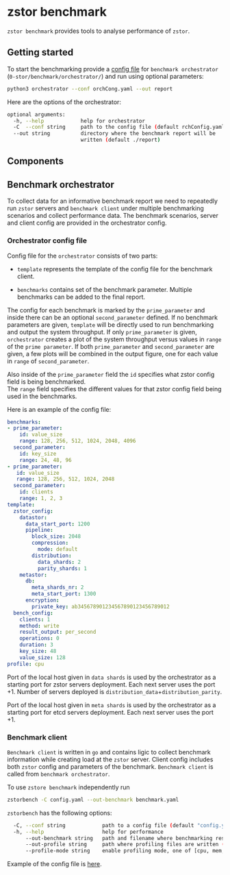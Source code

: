 # zstor benchmark

`zstor benchmark` provides tools to analyse performance of `zstor`.

## Getting started

To start the benchmarking provide a [config file](#orchestrator-config-file) for `benchmark orchestrator` (`0-stor/benchmark/orchestrator/`) and run using optional parameters:
``` bash
python3 orchestrator --conf orchCong.yaml --out report
```

Here are the options of the orchestrator:
``` bash
optional arguments:
  -h, --help            help for orchestrator
  -C  --conf string     path to the config file (default rchConfig.yaml)
  --out string          directory where the benchmark report will be
                        written (default ./report)
```


## Components

## Benchmark orchestrator
  
To collect data for an informative benchmark report we need to repeatedly run `zstor` servers and `benchmark client` under multiple benchmarking scenarios and collect performance data. The benchmark scenarios, server and client config are provided in the orchestrator config.
  

### Orchestrator config file
Config file for the `orchestrator` consists of two parts:

  * `template` represents the template of the config file for the benchmark client.

  * `benchmarks` contains set of the benchmark parameter.
  Multiple benchmarks can be added to the final report. 

The config for each benchmark is marked by the `prime_parameter` and inside there can be an optional `second_parameter` defined. 
If no benchmark parameters are given, `template` will be directly used to run benchmarking and output the system throughput.
If only `prime_parameter` is given, `orchestrator` creates a plot of the system throughput versus values in `range` of the `prime parameter`.
If both `prime_parameter` and `second_parameter` are given, a few plots will be combined in the output figure, one for each value in `range` of `second_parameter`.

Also inside of the `prime_parameter` field the `id` specifies what zstor config field is being benchmarked.  
The `range` field specifies the different values for that zstor config field being used in the benchmarks.

Here is an example of the config file:
``` yaml
benchmarks:
- prime_parameter:
    id: value_size
    range: 128, 256, 512, 1024, 2048, 4096
  second_parameter:
    id: key_size
    range: 24, 48, 96    
- prime_parameter:
   id: value_size
   range: 128, 256, 512, 1024, 2048
  second_parameter:
    id: clients
    range: 1, 2, 3
template:
  zstor_config:
    datastor:
      data_start_port: 1200
      pipeline:
        block_size: 2048 
        compression:
          mode: default
        distribution:
          data_shards: 2
          parity_shards: 1
    metastor:
      db:
        meta_shards_nr: 2
        meta_start_port: 1300
      encryption:
        private_key: ab345678901234567890123456789012
  bench_config:
    clients: 1
    method: write
    result_output: per_second
    operations: 0
    duration: 3
    key_size: 48
    value_size: 128
profile: cpu
```
Port of the local host given in `data shards` is used by the orchestrator as a starting port for zstor servers deployment. Each next server uses the port +1.
Number of servers deployed is `distribution_data`+`distribution_parity`.

Port of the local host given in `meta shards` is used by the orchestrator as a starting port for etcd servers deployment. Each next server uses the port +1.

 
### Benchmark client

`Benchmark client` is written in `go` and contains ligic to collect benchmark information while creating load at the `zstor` server. Client config includes both `zstor` config and parameters of the benchmark. `Benchmark client` is called from `benchmark orchestrator`.

To use `zstore benchmark` independently run
``` bash
zstorbench -C config.yaml --out-benchmark benchmark.yaml
```
`zstorbench` has the following options:
``` bash
  -C, --conf string            path to a config file (default "config.yaml")
  -h, --help                   help for performance
      --out-benchmark string   path and filename where benchmarking results are written (default "benchmark.yaml")
      --out-profile string     path where profiling files are written (default "profile")
      --profile-mode string    enable profiling mode, one of [cpu, mem, trace, block]
```

Example of the config file is [here](https://github.com/zero-os/0-stor/blob/benchmark_orchestrator/benchmark/config/testconfigs/validConf.yaml).
